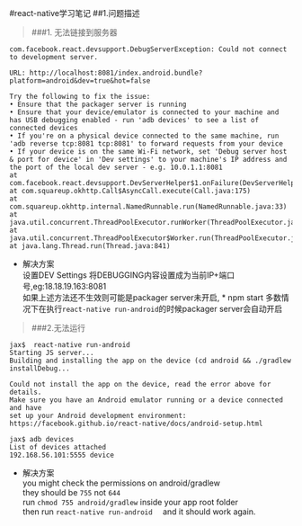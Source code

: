 #react-native学习笔记
##1.问题描述
>###1. 无法链接到服务器 
```
com.facebook.react.devsupport.DebugServerException: Could not connect to development server.

URL: http://localhost:8081/index.android.bundle?platform=android&dev=true&hot=false
                                                                
Try the following to fix the issue:
• Ensure that the packager server is running
• Ensure that your device/emulator is connected to your machine and has USB debugging enabled - run 'adb devices' to see a list of connected devices
• If you're on a physical device connected to the same machine, run 'adb reverse tcp:8081 tcp:8081' to forward requests from your device
• If your device is on the same Wi-Fi network, set 'Debug server host & port for device' in 'Dev settings' to your machine's IP address and the port of the local dev server - e.g. 10.0.1.1:8081
at com.facebook.react.devsupport.DevServerHelper$1.onFailure(DevServerHelper.java:203)
at com.squareup.okhttp.Call$AsyncCall.execute(Call.java:175)
at com.squareup.okhttp.internal.NamedRunnable.run(NamedRunnable.java:33)
at java.util.concurrent.ThreadPoolExecutor.runWorker(ThreadPoolExecutor.java:1112)
at java.util.concurrent.ThreadPoolExecutor$Worker.run(ThreadPoolExecutor.java:587)
at java.lang.Thread.run(Thread.java:841)
```   

+ 解决方案  
设置DEV Settings 将DEBUGGING内容设置成为当前IP+端口号,eg:18.18.19.163:8081  
如果上述方法还不生效则可能是packager server未开启, * npm start 
多数情况下在执行```react-native run-android```的时候packager server会自动开启   


>###2.无法运行  
``` 
jax$  react-native run-android
Starting JS server...
Building and installing the app on the device (cd android && ./gradlew installDebug...

Could not install the app on the device, read the error above for details.
Make sure you have an Android emulator running or a device connected and have
set up your Android development environment:
https://facebook.github.io/react-native/docs/android-setup.html

jax$ adb devices
List of devices attached
192.168.56.101:5555	device

```  
+ 解决方案  
you might check the permissions on android/gradlew  
they should be ```755``` not ```644```  
run ```chmod 755 android/gradlew``` inside your app root folder  
then run ```react-native run-android  ```
and it should work again.  
